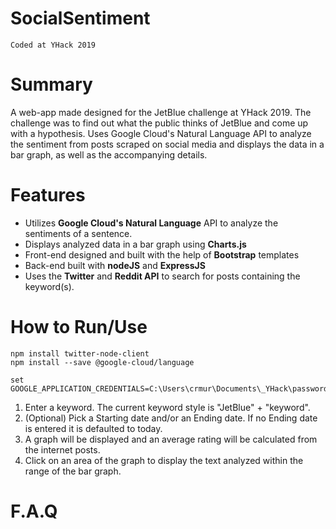 # SocialSentiment

`Coded at YHack 2019`

# Summary
A web-app made designed for the JetBlue challenge at YHack 2019. The challenge was to find out what the public thinks of JetBlue and come up with a hypothesis. Uses Google Cloud's Natural Language API to analyze the sentiment from posts scraped on social media and displays the data in a bar graph, as well as the accompanying details. 

# Features

* Utilizes __Google Cloud's Natural Language__ API to analyze the sentiments of a sentence.  
* Displays analyzed data in a bar graph using __Charts.js__
* Front-end designed and built with the help of __Bootstrap__ templates
* Back-end built with __nodeJS__ and __ExpressJS__
* Uses the __Twitter__ and __Reddit API__ to search for posts containing the keyword(s).

# How to Run/Use

```
npm install twitter-node-client  
npm install --save @google-cloud/language  

set GOOGLE_APPLICATION_CREDENTIALS=C:\Users\crmur\Documents\_YHack\password.json
```

1. Enter a keyword. The current keyword style is "JetBlue" + "keyword".
2. (Optional) Pick a Starting date and/or an Ending date. If no Ending date is entered it is defaulted to today.
3. A graph will be displayed and an average rating will be calculated from the internet posts.
4. Click on an area of the graph to display the text analyzed within the range of the bar graph. 

# F.A.Q
